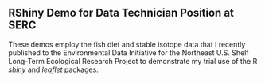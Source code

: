## RShiny Demo for Data Technician Position at SERC

These demos employ the fish diet and stable isotope data that I recently published to the Environmental Data Initiative for the Northeast U.S. Shelf Long-Term Ecological Research Project to demonstrate my trial use of the R *shiny* and *leaflet* packages. 